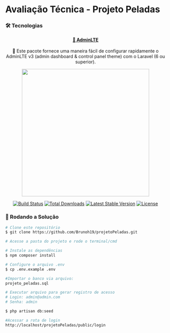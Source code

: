 # Avaliação Técnica - Projeto Peladas

### 🛠 Tecnologias

<h4 align="center">
    <a href="https://github.com/jeroennoten/Laravel-AdminLTE/wiki/Installation">🔗 AdminLTE</a>
</h4>
<p align="center">🚀 Este pacote fornece uma maneira fácil de configurar rapidamente o AdminLTE v3 (admin dashboard & control panel theme) com o Laravel (6 ou superior).</p>

<p align="center"><a href="https://laravel.com" target="_blank"><img src="https://raw.githubusercontent.com/laravel/art/master/logo-lockup/5%20SVG/2%20CMYK/1%20Full%20Color/laravel-logolockup-cmyk-red.svg" width="400"></a></p>

<p align="center">
<a href="https://travis-ci.org/laravel/framework"><img src="https://travis-ci.org/laravel/framework.svg" alt="Build Status"></a>
<a href="https://packagist.org/packages/laravel/framework"><img src="https://poser.pugx.org/laravel/framework/d/total.svg" alt="Total Downloads"></a>
<a href="https://packagist.org/packages/laravel/framework"><img src="https://poser.pugx.org/laravel/framework/v/stable.svg" alt="Latest Stable Version"></a>
<a href="https://packagist.org/packages/laravel/framework"><img src="https://poser.pugx.org/laravel/framework/license.svg" alt="License"></a>
</p>

### 🎲 Rodando a Solução

```bash
# Clone este repositório
$ git clone https://github.com/Brunoh19/projetoPeladas.git

# Acesse a pasta do projeto e rode o terminal/cmd

# Instale as dependências
$ npm composer install 

# Configure o arquivo .env
$ cp .env.example .env

#Importar o banco via arquivo:  
projeto_peladas.sql

# Executar arquivo para gerar registro de acesso
# Login: admin@admin.com
# Senha: admin

$ php artisan db:seed

#Acessar a rota de login
http://localhost/projetoPeladas/public/login
```
